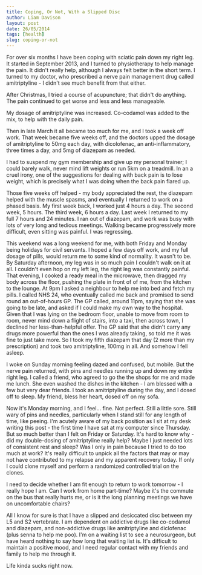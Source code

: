 ```yaml
---
title: Coping, Or Not, With a Slipped Disc
author: Liam Davison
layout: post
date: 26/05/2014
tags: [health]
slug: coping-or-not
---
```

For over six months I have been coping with sciatic pain down my right leg. It started in September 2013, and I turned to physiotherapy to help manage the pain. It didn't really help, although I always felt better in the short term. I turned to my doctor, who prescribed a nerve pain management drug called amitriptyline - I didn't see much benefit from that either.

After Christmas, I tried a course of acupuncture; that didn't do anything. The pain continued to get worse and less and less manageable.

My dosage of amitriptyline was increased. Co-codamol was added to the mix, to help with the daily pain.

Then in late March it all became too much for me, and I took a week off work. That week became five weeks off, and the doctors upped the dosage of amitriptyline to 50mg each day, with dicolofenac, an anti-inflammatory, three times a day, and 5mg of diazepam as needed.

I had to suspend my gym membership and give up my personal trainer; I could barely walk, never mind lift weights or run 5km on a treadmill. In an a cruel irony, one of the suggestions for dealing with back pain is to lose weight, which is precisely what I was doing when the back pain flared up.

Those five weeks off helped - my body appreciated the rest, the diazepam helped with the muscle spasms, and eventually I returned to work on a phased basis. My first week back, I worked just 4 hours a day. The second week, 5 hours. The third week, 6 hours a day. Last week I returned to my full 7 hours and 24 minutes. I ran out of diazepam, and work was busy with lots of very long and tedious meetings. Walking became progressively more difficult, even sitting was painful. I was regressing.

This weekend was a long weekend for me, with both Friday and Monday being holidays for civil servants. I hoped a few days off work, and my full dosage of pills, would return me to some kind of normality. It wasn't to be. By Saturday afternoon, my leg was in so much pain I couldn't walk on it at all. I couldn't even hop on my left leg, the right leg was constantly painful. That evening, I cooked a ready meal in the microwave, then dragged my body across the floor, pushing the plate in front of of me, from the kitchen to the lounge. At 9pm I asked a neighbour to help me into bed and fetch my pills. I called NHS 24, who eventually called me back and promised to send round an out-of-hours GP. The GP called, around 11pm, saying that she was going to be late, and asked if I could make my own way to the hospital. Given that I was lying on the bedroom floor, unable to move from room to room, never mind down a flight of stairs, into a taxi, then across town, I declined her less-than-helpful offer. The GP said that she didn't carry any drugs more powerful than the ones I was already taking, so told me it was fine to just take more. So I took my fifth diazepam that day (2 more than my prescription) and took two amitriptyline, 100mg in all. And somehow I fell asleep.

I woke on Sunday morning feeling dazed and confused, but mobile. But the nerve pain returned, with pins and needles running up and down my entire right leg. I called a friend, who agreed to go the the shops for me and made me lunch. She even washed the dishes in the kitchen - I am blessed with a few but very dear friends. I took an amitriptyline during the day, and I dosed off to sleep. My friend, bless her heart, dosed off on my sofa.

Now it's Monday morning, and I feel... fine. Not perfect. Still a little sore. Still wary of pins and needles, particularly when I stand still for any length of time, like peeing. I'm acutely aware of my back position as I sit at my desk writing this post - the first time I have sat at my computer since Thursday. But so much better than I felt on Friday or Saturday. It's hard to know why - did my double-dosing of amitriptyline really help? Maybe I just needed lots of consistent rest and sleep? Was I only in pain because I tried to do too much at work? It's really difficult to unpick all the factors that may or may not have contributed to my relapse and my apparent recovery today. If only I could clone myself and perform a randomized controlled trial on the clones.

I need to decide whether I am fit enough to return to work tomorrow - I really hope I am. Can I work from home part-time? Maybe it's the commute on the bus that really hurts me, or is it the long planning meetings we have on uncomfortable chairs?

All I know for sure is that I have a slipped and desiccated disc between my L5 and S2 vertebrate. I am dependent on addictive drugs like co-codamol and diazepam, and non-addictive drugs like amitriptyline and diclofenac (plus senna to help me poo). I'm on a waiting list to see a neurosurgeon, but have heard nothing to say how long that waiting list is. It's difficult to maintain a positive mood, and I need regular contact with my friends and family to help me through it.

Life kinda sucks right now.